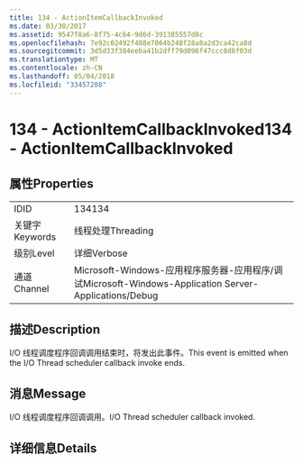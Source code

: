 ```yaml
---
title: 134 - ActionItemCallbackInvoked
ms.date: 03/30/2017
ms.assetid: 9547f8a6-8f75-4c64-9d6d-391385557d8c
ms.openlocfilehash: 7e92c02492f488e7064b248f28a8a2d3ca42ca8d
ms.sourcegitcommit: 3d5d33f384eeba41b2dff79d096f47ccc8d8f03d
ms.translationtype: MT
ms.contentlocale: zh-CN
ms.lasthandoff: 05/04/2018
ms.locfileid: "33457288"
---
```

# <a name="134---actionitemcallbackinvoked"></a><span data-ttu-id="1470f-102">134 - ActionItemCallbackInvoked</span><span class="sxs-lookup"><span data-stu-id="1470f-102">134 - ActionItemCallbackInvoked</span></span>
## <a name="properties"></a><span data-ttu-id="1470f-103">属性</span><span class="sxs-lookup"><span data-stu-id="1470f-103">Properties</span></span>  
  
|||  
|-|-|  
|<span data-ttu-id="1470f-104">ID</span><span class="sxs-lookup"><span data-stu-id="1470f-104">ID</span></span>|<span data-ttu-id="1470f-105">134</span><span class="sxs-lookup"><span data-stu-id="1470f-105">134</span></span>|  
|<span data-ttu-id="1470f-106">关键字</span><span class="sxs-lookup"><span data-stu-id="1470f-106">Keywords</span></span>|<span data-ttu-id="1470f-107">线程处理</span><span class="sxs-lookup"><span data-stu-id="1470f-107">Threading</span></span>|  
|<span data-ttu-id="1470f-108">级别</span><span class="sxs-lookup"><span data-stu-id="1470f-108">Level</span></span>|<span data-ttu-id="1470f-109">详细</span><span class="sxs-lookup"><span data-stu-id="1470f-109">Verbose</span></span>|  
|<span data-ttu-id="1470f-110">通道</span><span class="sxs-lookup"><span data-stu-id="1470f-110">Channel</span></span>|<span data-ttu-id="1470f-111">Microsoft-Windows-应用程序服务器-应用程序/调试</span><span class="sxs-lookup"><span data-stu-id="1470f-111">Microsoft-Windows-Application Server-Applications/Debug</span></span>|  
  
## <a name="description"></a><span data-ttu-id="1470f-112">描述</span><span class="sxs-lookup"><span data-stu-id="1470f-112">Description</span></span>  
 <span data-ttu-id="1470f-113">I/O 线程调度程序回调调用结束时，将发出此事件。</span><span class="sxs-lookup"><span data-stu-id="1470f-113">This event is emitted when the I/O Thread scheduler callback invoke ends.</span></span>  
  
## <a name="message"></a><span data-ttu-id="1470f-114">消息</span><span class="sxs-lookup"><span data-stu-id="1470f-114">Message</span></span>  
 <span data-ttu-id="1470f-115">I/O 线程调度程序回调调用。</span><span class="sxs-lookup"><span data-stu-id="1470f-115">I/O Thread scheduler callback invoked.</span></span>  
  
## <a name="details"></a><span data-ttu-id="1470f-116">详细信息</span><span class="sxs-lookup"><span data-stu-id="1470f-116">Details</span></span>
